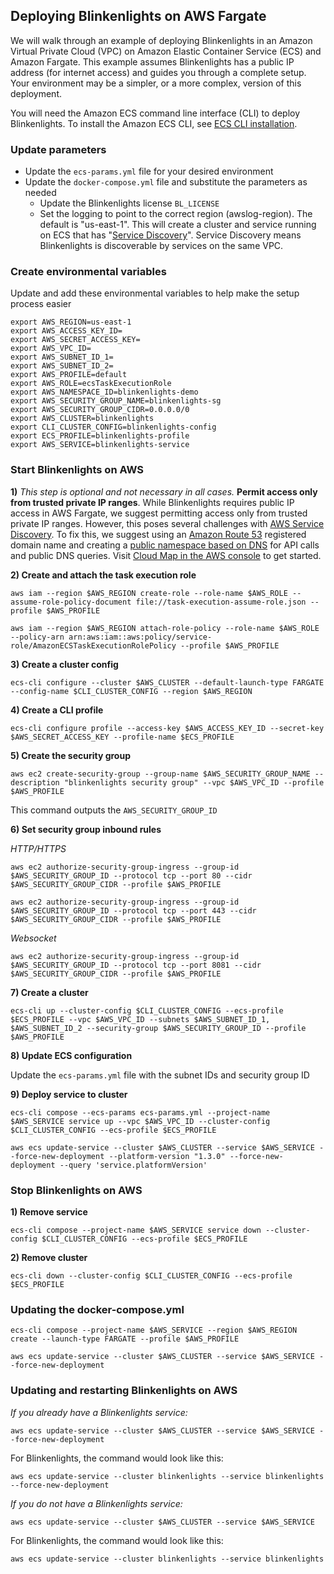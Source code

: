 ## Deploying Blinkenlights on AWS Fargate 

We will walk through an example of deploying Blinkenlights in an Amazon Virtual Private Cloud (VPC) on Amazon Elastic Container Service (ECS) and Amazon Fargate. This example assumes Blinkenlights has a public IP address (for internet access) and guides you through a complete setup. Your environment may be a simpler, or a more complex, version of this deployment.

You will need the Amazon ECS command line interface (CLI) to deploy Blinkenlights. To install the Amazon ECS CLI, see [ECS CLI installation](https://docs.aws.amazon.com/AmazonECS/latest/developerguide/ECS_CLI_installation.html).

### Update parameters

*   Update the `ecs-params.yml` file for your desired environment
*   Update the `docker-compose.yml` file and substitute the parameters as needed
    *   Update the Blinkenlights license `BL_LICENSE`
    *   Set the logging to point to the correct region (awslog-region). The default is "us-east-1". This will create a cluster and service running on ECS that has "[Service Discovery](https://docs.aws.amazon.com/AmazonECS/latest/developerguide/service-discovery.html)". Service Discovery means Blinkenlights is discoverable by services on the same VPC. 

### Create environmental variables
Update and add these environmental variables to help make the setup process easier
```
export AWS_REGION=us-east-1
export AWS_ACCESS_KEY_ID=
export AWS_SECRET_ACCESS_KEY=
export AWS_VPC_ID=
export AWS_SUBNET_ID_1=
export AWS_SUBNET_ID_2=
export AWS_PROFILE=default
export AWS_ROLE=ecsTaskExecutionRole
export AWS_NAMESPACE_ID=blinkenlights-demo
export AWS_SECURITY_GROUP_NAME=blinkenlights-sg
export AWS_SECURITY_GROUP_CIDR=0.0.0.0/0
export AWS_CLUSTER=blinkenlights
export CLI_CLUSTER_CONFIG=blinkenlights-config
export ECS_PROFILE=blinkenlights-profile
export AWS_SERVICE=blinkenlights-service

```

### Start Blinkenlights on AWS

 **1)** _This step is optional and not necessary in all cases._ **Permit access only from trusted private IP ranges**. While Blinkenlights requires public IP access in AWS Fargate, we suggest permitting access only from trusted private IP ranges. However, this poses several challenges with [AWS Service Discovery](https://docs.aws.amazon.com/AmazonECS/latest/developerguide/service-discovery.html). To fix this, we suggest using an [Amazon Route 53](https://aws.amazon.com/route53/) registered domain name and creating a [public namespace based on DNS](https://docs.aws.amazon.com/cloud-map/latest/api/API_CreatePublicDnsNamespace.html) for API calls and public DNS queries. 
Visit [Cloud Map in the AWS console](https://console.aws.amazon.com/cloudmap/home) to get started.

**2) Create and attach the task execution role**
```
aws iam --region $AWS_REGION create-role --role-name $AWS_ROLE --assume-role-policy-document file://task-execution-assume-role.json --profile $AWS_PROFILE
```
```
aws iam --region $AWS_REGION attach-role-policy --role-name $AWS_ROLE --policy-arn arn:aws:iam::aws:policy/service-role/AmazonECSTaskExecutionRolePolicy --profile $AWS_PROFILE
```
**3) Create a cluster config**
```
ecs-cli configure --cluster $AWS_CLUSTER --default-launch-type FARGATE --config-name $CLI_CLUSTER_CONFIG --region $AWS_REGION
```
**4) Create a CLI profile**
```
ecs-cli configure profile --access-key $AWS_ACCESS_KEY_ID --secret-key $AWS_SECRET_ACCESS_KEY --profile-name $ECS_PROFILE
```
**5) Create the security group**
```
aws ec2 create-security-group --group-name $AWS_SECURITY_GROUP_NAME --description "blinkenlights security group" --vpc $AWS_VPC_ID --profile $AWS_PROFILE
```
This command outputs the `AWS_SECURITY_GROUP_ID`

**6) Set security group inbound rules**

_HTTP/HTTPS_
```
aws ec2 authorize-security-group-ingress --group-id $AWS_SECURITY_GROUP_ID --protocol tcp --port 80 --cidr $AWS_SECURITY_GROUP_CIDR --profile $AWS_PROFILE
```

```
aws ec2 authorize-security-group-ingress --group-id $AWS_SECURITY_GROUP_ID --protocol tcp --port 443 --cidr $AWS_SECURITY_GROUP_CIDR --profile $AWS_PROFILE
```
_Websocket_
```
aws ec2 authorize-security-group-ingress --group-id $AWS_SECURITY_GROUP_ID --protocol tcp --port 8081 --cidr $AWS_SECURITY_GROUP_CIDR --profile $AWS_PROFILE
```
**7) Create a cluster**
```
ecs-cli up --cluster-config $CLI_CLUSTER_CONFIG --ecs-profile $ECS_PROFILE --vpc $AWS_VPC_ID --subnets $AWS_SUBNET_ID_1, $AWS_SUBNET_ID_2 --security-group $AWS_SECURITY_GROUP_ID --profile $AWS_PROFILE
```
**8) Update ECS configuration**

Update the `ecs-params.yml` file with the subnet IDs and security group ID

**9) Deploy service to cluster**
```
ecs-cli compose --ecs-params ecs-params.yml --project-name $AWS_SERVICE service up --vpc $AWS_VPC_ID --cluster-config $CLI_CLUSTER_CONFIG --ecs-profile $ECS_PROFILE
```
```
aws ecs update-service --cluster $AWS_CLUSTER --service $AWS_SERVICE --force-new-deployment --platform-version "1.3.0" --force-new-deployment --query 'service.platformVersion'
```

### Stop Blinkenlights on AWS

**1) Remove service**
```
ecs-cli compose --project-name $AWS_SERVICE service down --cluster-config $CLI_CLUSTER_CONFIG --ecs-profile $ECS_PROFILE
```
**2) Remove cluster**
```
ecs-cli down --cluster-config $CLI_CLUSTER_CONFIG --ecs-profile $ECS_PROFILE
```

### Updating the docker-compose.yml

```
ecs-cli compose --project-name $AWS_SERVICE --region $AWS_REGION create --launch-type FARGATE --profile $AWS_PROFILE
```
```
aws ecs update-service --cluster $AWS_CLUSTER --service $AWS_SERVICE --force-new-deployment
```

### Updating and restarting Blinkenlights on AWS

_If you already have a Blinkenlights service:_
```
aws ecs update-service --cluster $AWS_CLUSTER --service $AWS_SERVICE --force-new-deployment 
```

For Blinkenlights, the command would look like this:

```
aws ecs update-service --cluster blinkenlights --service blinkenlights --force-new-deployment 
```
_If you do not have a Blinkenlights service:_
```
aws ecs update-service --cluster $AWS_CLUSTER --service $AWS_SERVICE
```
For Blinkenlights, the command would look like this:
```
aws ecs update-service --cluster blinkenlights --service blinkenlights
```

